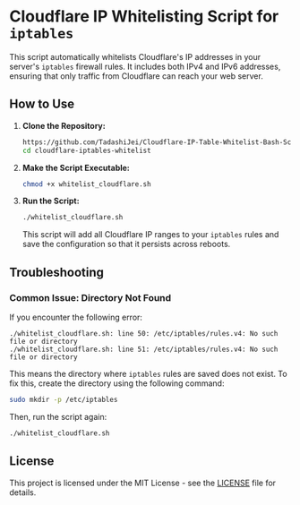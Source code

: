 # Cloudflare IP Whitelisting Script for `iptables`

This script automatically whitelists Cloudflare's IP addresses in your server's `iptables` firewall rules. It includes both IPv4 and IPv6 addresses, ensuring that only traffic from Cloudflare can reach your web server.

## How to Use

1. **Clone the Repository:**
   ```bash
   https://github.com/TadashiJei/Cloudflare-IP-Table-Whitelist-Bash-Script.git
   cd cloudflare-iptables-whitelist
   ```

2. **Make the Script Executable:**
   ```bash
   chmod +x whitelist_cloudflare.sh
   ```

3. **Run the Script:**
   ```bash
   ./whitelist_cloudflare.sh
   ```

   This script will add all Cloudflare IP ranges to your `iptables` rules and save the configuration so that it persists across reboots.

## Troubleshooting

### Common Issue: Directory Not Found

If you encounter the following error:

```
./whitelist_cloudflare.sh: line 50: /etc/iptables/rules.v4: No such file or directory
./whitelist_cloudflare.sh: line 51: /etc/iptables/rules.v4: No such file or directory
```

This means the directory where `iptables` rules are saved does not exist. To fix this, create the directory using the following command:

```bash
sudo mkdir -p /etc/iptables
```

Then, run the script again:

```bash
./whitelist_cloudflare.sh
```

## License

This project is licensed under the MIT License - see the [LICENSE](LICENSE) file for details.
